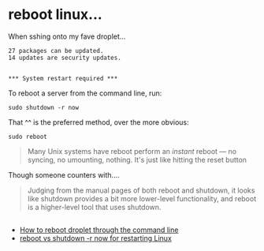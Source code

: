 # reboot linux...

When sshing onto my fave droplet...

    27 packages can be updated.
    14 updates are security updates.


    *** System restart required ***

    
To reboot a server from the command line, run:

    sudo shutdown -r now


That ^^ is the preferred method, over the more obvious:
    
    sudo reboot

> Many Unix systems have reboot perform an *instant* reboot &mdash; no syncing, no umounting, nothing. It's just like hitting the reset button    

Though someone counters with....
    
> Judging from the manual pages of both reboot and shutdown, it looks like shutdown provides a bit more lower-level functionality, and reboot is a higher-level tool that uses shutdown.

    
## 

 * [How to reboot droplet through the command line](https://www.digitalocean.com/community/questions/how-to-reboot-droplet-through-the-command-line-restart-apache-server)
 * [reboot vs shutdown -r now for restarting Linux](http://superuser.com/questions/175391/reboot-vs-shutdown-r-now-for-restarting-linux)